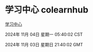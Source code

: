 # 学习中心 colearnhub
[学习中心](http://219.139.197.74:56308/colearnhub/)

2024年 11月 04日 星期一 05:40:02 CST

2024年 11月 03日 星期日 21:40:02 GMT
